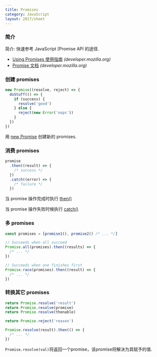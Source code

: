 ```yaml
---
title: Promises
category: JavaScript
layout: 2017/sheet
---
```


### 简介
简介: 快速参考 JavaScript [Promise API 的途径.

- [Using Promises 使用指南](https://developer.mozilla.org/zh-CN/docs/Web/JavaScript/Guide/Using_promises) _(developer.mozilla.org)_
- [Promise 文档](https://developer.mozilla.org/zh-CN/docs/Web/JavaScript/Reference/Global_Objects/Promise) _(developer.mozilla.org)_

### 创建 promises 

```js
new Promise((resolve, reject) => {
  doStuff(() => {
    if (success) {
      resolve('good')
    } else {
      reject(new Error('oops'))
    }
  })
})
```

用 [new Promise](https://developer.mozilla.org/en-US/docs/Web/JavaScript/Reference/Global_Objects/Promise#Contstructor) 创建新的 promises.

### 消费 promises

```js
promise
  .then((result) => {
    /* success */
  })
  .catch((error) => {
    /* failure */
  })
```

当 promise 操作完成时执行 [then()](https://developer.mozilla.org/zh-CN/docs/Web/JavaScript/Reference/Global_Objects/Promise/then) 

当 promise 操作失败时候执行 [catch()](https://developer.mozilla.org/zh-CN/docs/Web/JavaScript/Reference/Global_Objects/Promise/catch) 

### 多 promises

```js
const promises = [promise1(), promise2() /* ... */]
```

```js
// Succeeds when all succeed
Promise.all(promises).then((results) => {
  /* ... */
})
```

```js
// Succeeds when one finishes first
Promise.race(promises).then((result) => {
  /* ... */
})
```

### 转换其它 promises

```js
return Promise.resolve('result')
return Promise.resolve(promise)
return Promise.resolve(thenable)

return Promise.reject('reason')

Promise.resolve(result).then(() => {
  /* ... */
})
```

`Promise.resolve(val)`将返回一个promise，该promise将解决为其赋予的值.